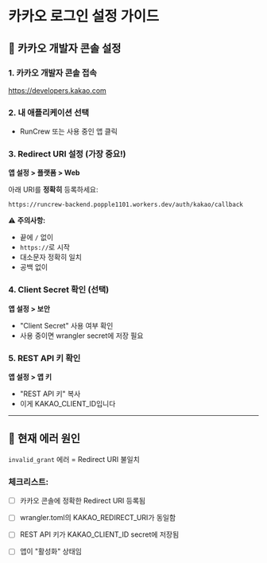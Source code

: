 # 카카오 로그인 설정 가이드

## 🔧 카카오 개발자 콘솔 설정

### 1. 카카오 개발자 콘솔 접속
https://developers.kakao.com

### 2. 내 애플리케이션 선택
- RunCrew 또는 사용 중인 앱 클릭

### 3. Redirect URI 설정 (가장 중요!)
**앱 설정 > 플랫폼 > Web**

아래 URI를 **정확히** 등록하세요:
```
https://runcrew-backend.popple1101.workers.dev/auth/kakao/callback
```

⚠️ **주의사항:**
- 끝에 `/` 없이
- `https://`로 시작
- 대소문자 정확히 일치
- 공백 없이

### 4. Client Secret 확인 (선택)
**앱 설정 > 보안**
- "Client Secret" 사용 여부 확인
- 사용 중이면 wrangler secret에 저장 필요

### 5. REST API 키 확인
**앱 설정 > 앱 키**
- "REST API 키" 복사
- 이게 KAKAO_CLIENT_ID입니다

---

## 🚨 현재 에러 원인

`invalid_grant` 에러 = Redirect URI 불일치

### 체크리스트:
- [ ] 카카오 콘솔에 정확한 Redirect URI 등록됨
- [ ] wrangler.toml의 KAKAO_REDIRECT_URI가 동일함
- [ ] REST API 키가 KAKAO_CLIENT_ID secret에 저장됨
- [ ] 앱이 "활성화" 상태임

